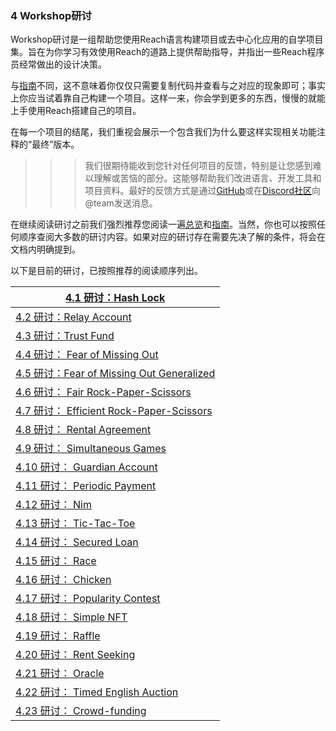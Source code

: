 ### 4 Workshop研讨

Workshop研讨是一组帮助您使用Reach语言构建项目或去中心化应用的自学项目集。旨在为你学习有效使用Reach的道路上提供帮助指导，并指出一些Reach程序员经常做出的设计决策。

与[指南](https://docs.reach.sh/tut.html)不同，这不意味着你仅仅只需要复制代码并查看与之对应的现象即可；事实上你应当试着靠自己构建一个项目。这样一来，你会学到更多的东西，慢慢的就能上手使用Reach搭建自己的项目。

在每一个项目的结尾，我们重视会展示一个包含我们为什么要这样实现相关功能注释的“最终”版本。

> > > 我们很期待能收到您针对任何项目的反馈，特别是让您感到难以理解或苦恼的部分。这能够帮助我们改进语言、开发工具和项目资料。最好的反馈方式是通过[GitHub](https://github.com/reach-sh/reach-lang/issues)或在[Discord社区](https://discord.gg/AZsgcXu)向@team发送消息。

在继续阅读研讨之前我们强烈推荐您阅读一遍[总览](https://docs.reach.sh/overview.html)和[指南](https://docs.reach.sh/tut.html)。当然，你也可以按照任何顺序查阅大多数的研讨内容。如果对应的研讨存在需要先决了解的条件，将会在文档内明确提到。

以下是目前的研讨，已按照推荐的阅读顺序列出。

| [4.1 研讨：Hash Lock](https://github.com/Yumingyuan/Reach_translation/blob/main/4.1Workshop%20Hash%20Lock.md) |
| ------------------------------------------------------------ |
| [4.2 研讨：Relay Account](https://docs.reach.sh/workshop-relay.html) |
| [4.3 研讨：Trust Fund](https://github.com/Yumingyuan/Reach_translation/blob/main/4.3Workshop%20Trust%20Fund.md) |
| [4.4 研讨： Fear of Missing Out](https://docs.reach.sh/workshop-fomo.html) |
| [4.5 研讨：Fear of Missing Out Generalized](https://github.com/Yumingyuan/Reach_translation/blob/main/4.5%20Workshop%20Fear%20of%20Missing%20Out%20Generalized.md) |
| [4.6 研讨： Fair Rock-Paper-Scissors](https://docs.reach.sh/workshop-rps-fair.html) |
| [4.7 研讨： Efficient Rock-Paper-Scissors](https://docs.reach.sh/workshop-rps-eff.html) |
| [4.8 研讨： Rental Agreement](https://docs.reach.sh/workshop-rental.html) |
| [4.9 研讨： Simultaneous Games](https://docs.reach.sh/workshop-abstract-simul.html) |
| [4.10 研讨： Guardian Account](https://docs.reach.sh/workshop-guardian-account.html) |
| [4.11 研讨： Periodic Payment](https://docs.reach.sh/workshop-utility.html) |
| [4.12 研讨： Nim](https://docs.reach.sh/workshop-nim.html)   |
| [4.13 研讨： Tic-Tac-Toe](https://docs.reach.sh/workshop-ttt.html) |
| [4.14 研讨： Secured Loan](https://docs.reach.sh/workshop-secured-loan.html) |
| [4.15 研讨： Race](https://docs.reach.sh/workshop-race.html) |
| [4.16 研讨： Chicken](https://docs.reach.sh/workshop-chicken-race.html) |
| [4.17 研讨： Popularity Contest](https://docs.reach.sh/workshop-popularity-contest.html) |
| [4.18 研讨： Simple NFT](https://docs.reach.sh/workshop-nft-dumb.html) |
| [4.19 研讨： Raffle](https://docs.reach.sh/workshop-raffle.html) |
| [4.20 研讨： Rent Seeking](https://docs.reach.sh/workshop-rent-seeking.html) |
| [4.21 研讨： Oracle](https://docs.reach.sh/workshop-oracle.html) |
| [4.22 研讨： Timed English Auction](https://docs.reach.sh/workshop-auction-te.html) |
| [4.23 研讨： Crowd-funding](https://docs.reach.sh/workshop-crowdfund.html) |